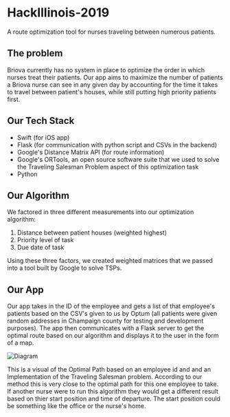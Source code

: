 # HackIllinois-2019
A route optimization tool for nurses traveling between numerous patients.

## The problem

Briova currently has no system in place to optimize the order in which nurses treat their patients. Our app aims to maximize the number of patients a Briova nurse can see in any given day by accounting for the time it takes to travel between patient's houses, while still putting high priority patients first.

## Our Tech Stack

* Swift (for iOS app)
* Flask (for communication with python script and CSVs in the backend)
* Google's Distance Matrix API (for route information)
* Google's ORTools, an open source software suite that we used to solve the Traveling Salesman Problem aspect of this optimization  task
* Python

## Our Algorithm

We factored in three different measurements into our optimization algorithm:

1. Distance between patient houses (weighted highest)
2. Priority level of task
3. Due date of task

Using these three factors, we created weighted matrices that we passed into a tool built by Google to solve TSPs.

## Our App

Our app takes in the ID of the employee and gets a list of that employee's patients based on the CSV's given to us by Optum (all patients were given random addresses in Champaign county for testing and development purposes). The app then communicates with a Flask server to get the optimal route based on our algorithm and displays it to the user in the form of a map.

![Diagram](https://github.com/vishnuchakr/HackIllinois-2019/blob/master/Simulator%20Screen%20Shot%20-%20iPad%20Pro%20(12.9-inch)%20(2nd%20generation)%20-%202019-02-24%20at%2001.34.37.png)

This is a visual of the Optimal Path based on an employee id and and an Implementation of the Traveling Salesman problem. According to our method this is very close to the optimal path for this one employee to take. If another nurse were to run this algorithm they would get a different result based on thier start position and time of departure. The start position could be something like the office or the nurse's home. 
